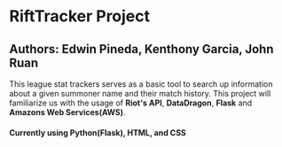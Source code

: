 # RiftTracker Project
## Authors: Edwin Pineda, Kenthony Garcia, John Ruan

This league stat trackers serves as a basic tool to search up information about a given summoner name and their match history. This project will familiarize us with the usage of __Riot's API__, __DataDragon__, __Flask__ and __Amazons Web Services(AWS)__.

#### Currently using Python(Flask), HTML, and CSS
